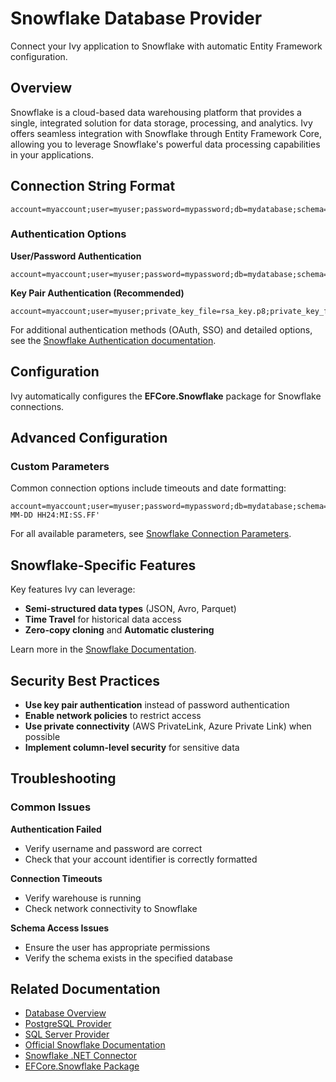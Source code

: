 # Snowflake Database Provider

<Ingress>
Connect your Ivy application to Snowflake with automatic Entity Framework configuration.
</Ingress>

## Overview

Snowflake is a cloud-based data warehousing platform that provides a single, integrated solution for data storage, processing, and analytics. Ivy offers seamless integration with Snowflake through Entity Framework Core, allowing you to leverage Snowflake's powerful data processing capabilities in your applications.

## Connection String Format

```text
account=myaccount;user=myuser;password=mypassword;db=mydatabase;schema=myschema;warehouse=mywarehouse
```

### Authentication Options

**User/Password Authentication**
```text
account=myaccount;user=myuser;password=mypassword;db=mydatabase;schema=myschema;warehouse=mywarehouse
```

**Key Pair Authentication (Recommended)**
```text
account=myaccount;user=myuser;private_key_file=rsa_key.p8;private_key_file_pwd=passphrase;db=mydatabase;schema=myschema;warehouse=mywarehouse
```

For additional authentication methods (OAuth, SSO) and detailed options, see the [Snowflake Authentication documentation](https://docs.snowflake.com/en/user-guide/authentication).

## Configuration

Ivy automatically configures the **EFCore.Snowflake** package for Snowflake connections.

## Advanced Configuration

### Custom Parameters

Common connection options include timeouts and date formatting:

```text
account=myaccount;user=myuser;password=mypassword;db=mydatabase;schema=myschema;warehouse=mywarehouse;connection_timeout=60;TIMESTAMP_OUTPUT_FORMAT='YYYY-MM-DD HH24:MI:SS.FF'
```

For all available parameters, see [Snowflake Connection Parameters](https://docs.snowflake.com/en/user-guide/dotnet-driver-connection).

## Snowflake-Specific Features

Key features Ivy can leverage:
- **Semi-structured data types** (JSON, Avro, Parquet)
- **Time Travel** for historical data access
- **Zero-copy cloning** and **Automatic clustering**

Learn more in the [Snowflake Documentation](https://docs.snowflake.com/en/user-guide).

## Security Best Practices

- **Use key pair authentication** instead of password authentication
- **Enable network policies** to restrict access
- **Use private connectivity** (AWS PrivateLink, Azure Private Link) when possible
- **Implement column-level security** for sensitive data

## Troubleshooting

### Common Issues

**Authentication Failed**
- Verify username and password are correct
- Check that your account identifier is correctly formatted

**Connection Timeouts**
- Verify warehouse is running
- Check network connectivity to Snowflake

**Schema Access Issues**
- Ensure the user has appropriate permissions
- Verify the schema exists in the specified database

## Related Documentation

- [Database Overview](01_Overview.md)
- [PostgreSQL Provider](PostgreSql.md)
- [SQL Server Provider](SqlServer.md)
- [Official Snowflake Documentation](https://docs.snowflake.com)
- [Snowflake .NET Connector](https://docs.snowflake.com/en/developer-guide/dotnet-driver)
- [EFCore.Snowflake Package](https://github.com/Sielnowy/EFCore.Snowflake)
